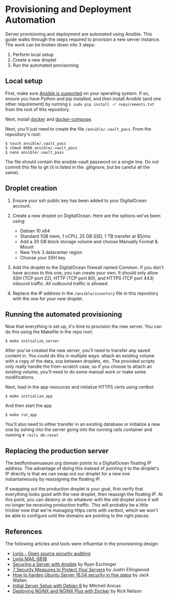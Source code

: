 # Provisioning and Deployment Automation

Server provisioning and deployment are automated using Ansible. This guide walks through the steps
required to provision a new server instance. The work can be broken down into 3 steps:

1. Perform local setup
2. Create a new droplet
3. Run the automated provisioning

## Local setup

First, make sure [Ansible is supported](http://docs.ansible.com/ansible/latest/installation_guide/intro_installation.html#control-machine-requirements)
on your operating system. If so, ensure you have Python and pip installed, and then install Ansible
(and one other requirement) by running `$ sudo pip install -r requirements.txt` from the root of
this repository.

Next, install [docker](https://docs.docker.com/install/) and
[docker-compose](https://docs.docker.com/compose/install/).

Next, you'll just need to create the file `/ansible/.vault_pass`. From the repository's root:

    $ touch ansible/.vault_pass
    $ chmod 0600 ansible/.vault_pass
    $ nano ansible/.vault_pass

The file should contain the ansible-vault password on a single line. Do not commit this file to git
(it is listed in the .gitignore, but be careful all the same).

## Droplet creation

1. Ensure your ssh public key has been added to your DigitalOcean account.
2. Create a new droplet on DigitalOcean. Here are the options we've been using:

    - Debian 10 x64
    - Standard 1GB mem, 1 vCPU, 25 GB SSD, 1 TB transfer at $5/mo
    - Add a 20 GB block storage volume and choose Manually Format & Mount
    - New York 3 datacenter region
    - Choose your SSH key

3. Add the droplet to the DigitalOcean firewall named Common. If you don't have access to this one,
you can create your own. It should only allow SSH (TCP port 22), HTTP (TCP port 80), and HTTPS
(TCP port 443) inbound traffic. All outbound traffic is allowed.
4. Replace the IP address in the `/ansible/inventory` file in this repository with the one for your
new droplet.

## Running the automated provisioning

Now that everything is set up, it's time to provision the new server. You can do this using the
Makefile in the repo root:

    $ make initialize_server 

After you've created the new server, you'll need to transfer any saved content in. You could do
this in multiple ways: attach an existing volume with a copy of the data, scp between droplets,
etc. The provided scripts only really handle the from-scratch case, so if you choose to attach an
existing volume, you'll need to do some manual work or make some modifications.

Next, load in the app resources and initialize HTTPS certs using certbot

    $ make initialize_app

And then start the app

    $ make run_app

You'll also need to either transfer in an existing database or initialize a new one by sshing into
the server going into the running rails container and running `# rails db:reset`

## Replacing the production server

The bedfordvamuseum.org domain points to a DigitalOcean floating IP address. The advantage of doing
this instead of pointing it to the droplet's IP directly is that we can swap out our droplet for a new
one instantaneously by reassigning the floating IP.

If swapping out the production droplet is your goal, first verify that everything looks good with
the new droplet, then reassign the floating IP. At this point, you can destory or do whatever with
the old droplet since it will no longer be receiving production traffic. This will probably be a little
trickier now that we're managing https certs with certbot, which we won't be able to configure until
the domains are pointing to the right places.

## References

The following articles and tools were influential in the provisioning design:

- [Lynis - Open source security auditing](https://cisofy.com/lynis/)
- [Lynis MAIL-8818](https://cisofy.com/controls/MAIL-8818/)
- [Securing a Server with Ansible](https://ryaneschinger.com/blog/securing-a-server-with-ansible/)
by Ryan Eschinger
- [7 Security Measures to Protect Your Servers](https://www.digitalocean.com/community/tutorials/7-security-measures-to-protect-your-servers)
by Justin Ellingwood
- [How to harden Ubuntu Server 16.04 security in five steps](https://www.techrepublic.com/article/how-to-harden-ubuntu-server-16-04-security-in-five-steps/)
by Jack Wallen
- [Initial Server Setup with Debian 8](https://www.digitalocean.com/community/tutorials/initial-server-setup-with-debian-8)
by Mitchell Anicas
- [Deploying NGINX and NGINX Plus with Docker](https://www.nginx.com/blog/deploying-nginx-nginx-plus-docker/)
by Rick Nelson
